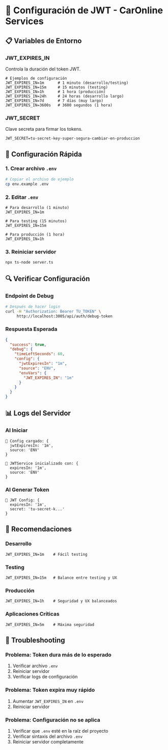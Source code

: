 # 🔐 Configuración de JWT - CarOnline Services

## 📋 Variables de Entorno

### **JWT_EXPIRES_IN**
Controla la duración del token JWT.

```env
# Ejemplos de configuración
JWT_EXPIRES_IN=1m      # 1 minuto (desarrollo/testing)
JWT_EXPIRES_IN=15m     # 15 minutos (testing)
JWT_EXPIRES_IN=1h      # 1 hora (producción)
JWT_EXPIRES_IN=24h     # 24 horas (desarrollo largo)
JWT_EXPIRES_IN=7d      # 7 días (muy largo)
JWT_EXPIRES_IN=3600s   # 3600 segundos (1 hora)
```

### **JWT_SECRET**
Clave secreta para firmar los tokens.

```env
JWT_SECRET=tu-secret-key-super-segura-cambiar-en-produccion
```

## 🚀 Configuración Rápida

### **1. Crear archivo `.env`**
```bash
# Copiar el archivo de ejemplo
cp env.example .env
```

### **2. Editar `.env`**
```env
# Para desarrollo (1 minuto)
JWT_EXPIRES_IN=1m

# Para testing (15 minutos)
JWT_EXPIRES_IN=15m

# Para producción (1 hora)
JWT_EXPIRES_IN=1h
```

### **3. Reiniciar servidor**
```bash
npx ts-node server.ts
```

## 🔍 Verificar Configuración

### **Endpoint de Debug**
```bash
# Después de hacer login
curl -H "Authorization: Bearer TU_TOKEN" \
     http://localhost:3005/api/auth/debug-token
```

### **Respuesta Esperada**
```json
{
  "success": true,
  "debug": {
    "timeLeftSeconds": 60,
    "config": {
      "jwtExpiresIn": "1m",
      "source": "ENV",
      "envVars": {
        "JWT_EXPIRES_IN": "1m"
      }
    }
  }
}
```

## 📊 Logs del Servidor

### **Al Iniciar**
```
🔧 Config cargado: {
  jwtExpiresIn: '1m',
  source: 'ENV'
}

🔧 JWTService inicializado con: {
  expiresIn: '1m',
  source: 'ENV'
}
```

### **Al Generar Token**
```
🔧 JWT Config: {
  expiresIn: '1m',
  secret: 'tu-secret-k...'
}
```

## 🎯 Recomendaciones

### **Desarrollo**
```env
JWT_EXPIRES_IN=1m    # Fácil testing
```

### **Testing**
```env
JWT_EXPIRES_IN=15m   # Balance entre testing y UX
```

### **Producción**
```env
JWT_EXPIRES_IN=1h    # Seguridad y UX balanceados
```

### **Aplicaciones Críticas**
```env
JWT_EXPIRES_IN=5m    # Máxima seguridad
```

## 🔧 Troubleshooting

### **Problema: Token dura más de lo esperado**
1. Verificar archivo `.env`
2. Reiniciar servidor
3. Verificar logs de configuración

### **Problema: Token expira muy rápido**
1. Aumentar `JWT_EXPIRES_IN` en `.env`
2. Reiniciar servidor

### **Problema: Configuración no se aplica**
1. Verificar que `.env` esté en la raíz del proyecto
2. Verificar sintaxis del archivo `.env`
3. Reiniciar servidor completamente
